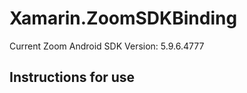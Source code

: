 ﻿# Xamarin.ZoomSDKBinding
 
 Current Zoom Android SDK Version: 5.9.6.4777
 
## Instructions for use
 

